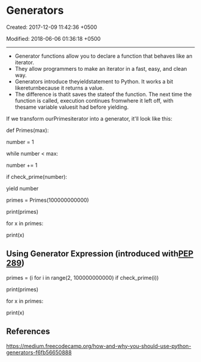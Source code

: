 # Generators

Created: 2017-12-09 11:42:36 +0500

Modified: 2018-06-06 01:36:18 +0500

---
-   Generator functions allow you to declare a function that behaves like an iterator.
-   They allow programmers to make an iterator in a fast, easy, and clean way.
-   Generators introduce theyieldstatement to Python. It works a bit likereturnbecause it returns a value.
-   The difference is thatit saves the stateof the function. The next time the function is called, execution continues fromwhere it left off, with thesame variable valuesit had before yielding.

If we transform ourPrimesiterator into a generator, it'll look like this:

def Primes(max):

number = 1

while number < max:

number += 1

if check_prime(number):

yield number

primes = Primes(100000000000)

print(primes)

for x in primes:

print(x)

## Using Generator Expression (introduced with[PEP 289](https://www.python.org/dev/peps/pep-0289/))

primes = (i for i in range(2, 100000000000) if check_prime(i))

print(primes)

for x in primes:

print(x)

## References

<https://medium.freecodecamp.org/how-and-why-you-should-use-python-generators-f6fb56650888>
